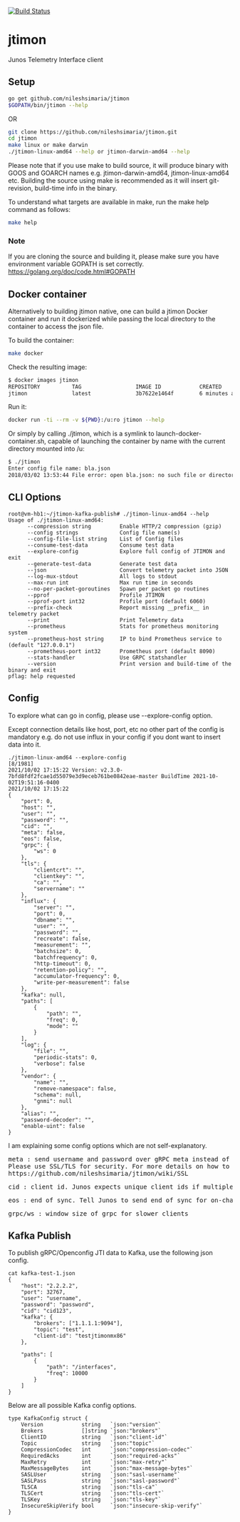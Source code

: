 [![Build Status](https://travis-ci.org/nileshsimaria/jtimon.svg?branch=master)](https://travis-ci.org/nileshsimaria/jtimon)

# jtimon

Junos Telemetry Interface client

## Setup

```sh
go get github.com/nileshsimaria/jtimon
$GOPATH/bin/jtimon --help
```

OR

```sh
git clone https://github.com/nileshsimaria/jtimon.git
cd jtimon
make linux or make darwin
./jtimon-linux-amd64 --help or jtimon-darwin-amd64 --help
```

Please note that if you use make to build source, it will produce binary with GOOS and GOARCH names e.g. jtimon-darwin-amd64, jtimon-linux-amd64 etc. Building the source using make is recommended as it will insert git-revision, build-time info in the binary.

To understand what targets are available in make, run the make help command as follows:

```sh
make help
```

### Note

If you are cloning the source and building it, please make sure you have environment variable GOPATH is set correctly.
https://golang.org/doc/code.html#GOPATH

## Docker container

Alternatively to building jtimon native, one can build a jtimon Docker container and run it dockerized while passing the local directory to the container to access the json file.

To build the container:

```sh
make docker
```

Check the resulting image:

```sh
$ docker images jtimon
REPOSITORY          TAG                 IMAGE ID            CREATED             SIZE
jtimon              latest              3b7622e1464f        6 minutes ago       174MB
```

Run it:

```sh
docker run -ti --rm -v ${PWD}:/u:ro jtimon --help
```

Or simply by calling ./jtimon, which is a symlink to launch-docker-container.sh, capable of launching the container by name with the current directory mounted into /u:

```sh
$ ./jtimon
Enter config file name: bla.json
2018/03/02 13:53:44 File error: open bla.json: no such file or directory
```

## CLI Options

```
root@vm-hb1:~/jtimon-kafka-publish# ./jtimon-linux-amd64 --help
Usage of ./jtimon-linux-amd64:
      --compression string         Enable HTTP/2 compression (gzip)
      --config strings             Config file name(s)
      --config-file-list string    List of Config files
      --consume-test-data          Consume test data
      --explore-config             Explore full config of JTIMON and exit
      --generate-test-data         Generate test data
      --json                       Convert telemetry packet into JSON
      --log-mux-stdout             All logs to stdout
      --max-run int                Max run time in seconds
      --no-per-packet-goroutines   Spawn per packet go routines
      --pprof                      Profile JTIMON
      --pprof-port int32           Profile port (default 6060)
      --prefix-check               Report missing __prefix__ in telemetry packet
      --print                      Print Telemetry data
      --prometheus                 Stats for prometheus monitoring system
      --prometheus-host string     IP to bind Prometheus service to (default "127.0.0.1")
      --prometheus-port int32      Prometheus port (default 8090)
      --stats-handler              Use GRPC statshandler
      --version                    Print version and build-time of the binary and exit
pflag: help requested
```

## Config

To explore what can go in config, please use --explore-config option.

Except connection details like host, port, etc no other part of the config is mandatory e.g. do not use influx in your config if you dont want to insert data into it.

```
./jtimon-linux-amd64 --explore-config                                                                                                                                   [8/1981]
2021/10/02 17:15:22 Version: v2.3.0-7bfd8fdf2fcae1d55079e3d9eceb761be0842eae-master BuildTime 2021-10-02T19:51:16-0400
2021/10/02 17:15:22
{
    "port": 0,
    "host": "",
    "user": "",
    "password": "",
    "cid": "",
    "meta": false,
    "eos": false,
    "grpc": {
        "ws": 0
    },
    "tls": {
        "clientcrt": "",
        "clientkey": "",
        "ca": "",
        "servername": ""
    },
    "influx": {
        "server": "",
        "port": 0,
        "dbname": "",
        "user": "",
        "password": "",
        "recreate": false,
        "measurement": "",
        "batchsize": 0,
        "batchfrequency": 0,
        "http-timeout": 0,
        "retention-policy": "",
        "accumulator-frequency": 0,
        "write-per-measurement": false
    },
    "kafka": null,
    "paths": [
        {
            "path": "",
            "freq": 0,
            "mode": ""
        }
    ],
    "log": {
        "file": "",
        "periodic-stats": 0,
        "verbose": false
    },
    "vendor": {
        "name": "",
        "remove-namespace": false,
        "schema": null,
        "gnmi": null
    },
    "alias": "",
    "password-decoder": "",
    "enable-uint": false
}    
```

I am explaining some config options which are not self-explanatory.

<pre>
meta : send username and password over gRPC meta instead of invoking LoginCheck() RPC for authentication. 
Please use SSL/TLS for security. For more details on how to use SSL/TLS, please refer wiki
https://github.com/nileshsimaria/jtimon/wiki/SSL
</pre>

<pre>
cid : client id. Junos expects unique client ids if multiple clients are subscribing to telemetry streams.
</pre>

<pre>
eos : end of sync. Tell Junos to send end of sync for on-change subscriptions.
</pre>

<pre>
grpc/ws : window size of grpc for slower clients
</pre>

## Kafka Publish

To publish gRPC/Openconfig JTI data to Kafka, use the following json config.

```
cat kafka-test-1.json
{
    "host": "2.2.2.2",
    "port": 32767,
    "user": "username",
    "password": "password",
    "cid": "cid123",
    "kafka": {
        "brokers": ["1.1.1.1:9094"],
        "topic": "test",
        "client-id": "testjtimonmx86"
    },

    "paths": [
        {
            "path": "/interfaces",
            "freq": 10000
        }
    ]
}
```

Below are all possible Kafka config options.

```
type KafkaConfig struct {
	Version            string   `json:"version"`
	Brokers            []string `json:"brokers"`
	ClientID           string   `json:"client-id"`
	Topic              string   `json:"topic"`
	CompressionCodec   int      `json:"compression-codec"`
	RequiredAcks       int      `json:"required-acks"`
	MaxRetry           int      `json:"max-retry"`
	MaxMessageBytes    int      `json:"max-message-bytes"`
	SASLUser           string   `json:"sasl-username"`
	SASLPass           string   `json:"sasl-password"`
	TLSCA              string   `json:"tls-ca"`
	TLSCert            string   `json:"tls-cert"`
	TLSKey             string   `json:"tls-key"`
	InsecureSkipVerify bool     `json:"insecure-skip-verify"`
}
```
